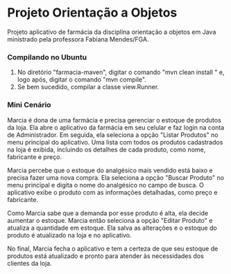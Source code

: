 # Projeto Orientação a Objetos
Projeto aplicativo de farmácia da disciplina orientação a objetos em Java ministrado pela professora Fabiana Mendes/FGA. 

### Compilando no Ubuntu
1. No diretório "farmacia-maven", digitar o comando "mvn clean install " e, logo após, digitar o comando "mvn compile".
2. Se bem sucedido, compilar a classe view.Runner.

### Mini Cenário 

Marcia é dona de uma farmácia e precisa gerenciar o estoque de produtos da loja.
Ela abre o aplicativo da farmácia em seu celular e faz login na conta de Administrador. 
Em seguida, ela seleciona a opção "Listar Produtos" no menu principal do aplicativo. 
Uma lista com todos os produtos cadastrados na loja é exibida, incluindo os detalhes de cada produto, como nome, fabricante e preço.

Marcia percebe que o estoque do analgésico mais vendido está baixo e precisa fazer uma nova compra.
Ela seleciona a opção "Buscar Produto" no menu principal e digita o nome do analgésico no campo de busca. 
O aplicativo exibe o produto com as informações detalhadas, como preço e fabricante.

Como Marcia sabe que a demanda por esse produto é alta, ela decide aumentar o estoque.
Marcia então seleciona a opção "Editar Produto" e atualiza a quantidade em estoque.
Ela salva as alterações e o estoque do produto é atualizado na loja e no aplicativo.

No final, Marcia fecha o aplicativo e tem a certeza de que seu estoque de produtos está atualizado e pronto para atender às necessidades dos clientes da loja.
